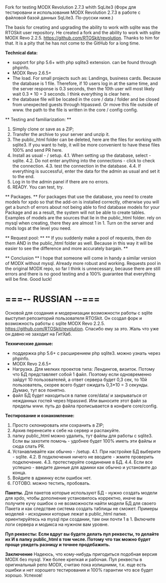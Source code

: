 Fork for testing MODX Revolution 2.7.3 whith SqLite3
(Форк для тестировани и использования MODX Revolution 2.7.3 в работе с файловой базой данных SqLite3. По-русски ниже.)

The basis for creating and upgrading the ability to work with sqlite was the RTOSkit user repository.
He created a fork and the ability to work with sqlite MODX Revo 2.2.5. https://github.com/RTOSkit/revolution. Thanks to him for that. It is a pity that he has not come to the GitHub for a long time.

**Technical data:**
- support for php 5.6+ with php sqlite3 extension. can be found through phpinfo.
- MODX Revo 2.6.5+
- The load. For small projects such as: Landings, business cards. Because the database is 1 file. Therefore, if 10 users log in at the same time, and the server response is 0.3 seconds, then the 10th user will most likely wait 0.3 * 10 = 3 seconds. I think everything is clear here.
- the database file will be located in the core / data / folder and be closed from unexpected guests through htpasswd. Or move this file outside of www. the path to the file is written in the core / config config.

** Testing and familiarization: **
1. Simply clone or save as a ZIP;
2. Transfer the archive to your server and unzip it.
3. The public_html folder can be deleted, here are the files for working with sqlite3. If you want to help, it will be more convenient to have these files 100% and send PR here.
4. Install as usual - / setup.
4.1. When setting up the database, select - sqlite.
4.2. Do not enter anything into the connections - click to check the connection.
4.3. test the connection in the database.
4.4. If everything is successful, enter the data for the admin as usual and set it to the end.
5. Log in to the admin panel if there are no errors.
6. READY. You can test, try.

** Packages. **
For packages that use the database, you need to create models for xpdo so that the add-on is installed correctly, otherwise you will get a bunch of errors about not being able to find database models for your Package and as a result, the system will not be able to create tables.
Examples of models are the sources that lie in the public_html folder. rely on mysql when creating, there they are almost 1 in 1.
Turn on the server and mods logs at the level you need.

** Request pool: **
** If you suddenly make a pool of requests, then do them AND in the public_html folder as well.
Because in this way it will be easier to see the difference and more accurately bargain. **

** Conclusion **
I hope that someone will come in handy a similar version of MODX without mysql. Already more robust and working.
Requests pool in the original MODX repo, so far I think is unnecessary, because there are still errors and there is no good testing and a 100% guarantee that everything will be fine.
Good luck!

===-- RUSSIAN --===
=

Основой для создания и модернизации возможности работы с sqlite выступил репозиторий пользователя RTOSkit.
Он создал форк и возможность работы с sqlite MODX Revo 2.2.5. https://github.com/RTOSkit/revolution. Спасибо ему за это. Жаль что уже он давно не заходит на ГитХаб.

**Технические данные:**
- поддержка php 5.6+ с расширением php sqlite3. можно узнать через phpinfo.
- MODX Revo 2.6.5+
- Нагрузка. Для мелких проектов типа: Лендингов, визиток. Потому что БД представляет собой 1 файл. Поэтому если одновременно зайдут 10 пользователей, а ответ сервера будет 0,3 сек, то 10й пользователь, скорее всего будет ожидать 0,3*10 = 3 секунды. Думаю, тут все понятно.
- файл БД будет находиться в папке core/data/ и закрываться от нежданных гостей через htpasswd. Или выносите этот файл за пределы www. путь до файла прописывается в конфиге core/config. 

**Тестирование и ознакомление:**
1. Просто склонировать или сохранить в ZIP;
2. Архив перенесите к себе на сервер и распакуйте.
3. папку public_html можно удалить, тут файлы для работы с sqlite3. Если вы захотите помочь - удобнее будет 100% иметь эти файлы и сюда слать PR.
4. Устанавливайте как обычно - /setup.
4.1. При настройке БД выберите - sqlite.
4.2. В подключения ничего не вводите - жмите проверить подключение.
4.3. протестируйте соединение в БД.
4.4. Если все успешно - введите данные для адмики как обычно и установите до конца.
5. Войдите в админку если ошибок нет.
6. ГОТОВО. можно тестить, пробовать.

**Пакеты.**
Для пакетов которые используют БД - нужно создать модели для xpdo, чтобы дополнение установилось корректно, иначе вы получите кучу ошибок о не возможности найти модели БД для своего Пакета и как следствие система создать таблицы не сможет.
Примеры моделей - исходники которые лежат в public_html папке. ориентируйтесь на mysql при создании, там они почти 1 в 1.
Включите логи сервера и модикса на нужном вам уровне.

**Пул реквесты:**
**Если вдруг вы будете делать пул реквесты, то делайте их И в папку public_html в том числе.
Потому что так можно будет проще увидеть разницу и точнее продебажить.**

**Заключение**
Надеюсь, что кому-нибудь пригодиться подобная версия MODX без mysql. Уже более крепкая и рабочая.
Пул реквесты в оригинальный репо MODX, считаю пока излишними, т.к. еще есть ошибки и нет хорошего тестирования и 100% гарантии что все будет хорошо.
Успехов!